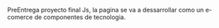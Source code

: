PreEntrega proyecto final Js, la pagina se va a dessarrollar como un e-comerce de componentes de tecnologia.
